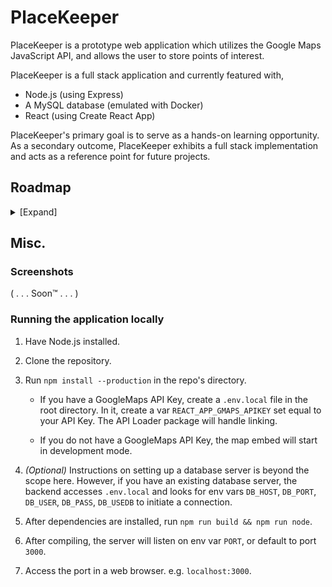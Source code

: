 # PlaceKeeper

PlaceKeeper is a prototype web application which utilizes the Google Maps JavaScript API, and allows the user to store points of interest. 

PlaceKeeper is a full stack application and currently featured with,
* Node.js (using Express)
* A MySQL database (emulated with Docker)
* React (using Create React App)

PlaceKeeper's primary goal is to serve as a hands-on learning opportunity. As a secondary outcome, PlaceKeeper exhibits a full stack implementation and acts as a reference point for future projects.

## Roadmap
<details><summary>[Expand]</summary>

   ### Front-end
   <ins>Completed</ins>↴
   * [x] Convert homepage to React
   * [x] Rendering of import & save modals
   * [x] PlacesList complete rendering
   * [x] Import & Save modal rendering and functionality
   * [x] Submodal for confirmations and basic menus
   * [x] Import & Save modal ask for confirmations using submodal

   ### Back-end
   <ins>Completed</ins>↴
   * [x] NodeJS serves production build
   * [x] Endpoints for API calls
   * [x] MySQL integration and query functions
   * [x] Map creation and deletion / overwriting

   ### Gmaps
   <ins>Completed</ins>↴
   * [x] Linked API within React
   * [x] Creation and deletion of map pins
   * [x] Rendering of pin infoboxes

   ### Ideas
   * Front-end↴
      * Stylize using Material UI
      * CSS using Emotion
      * Expand UX & UI

   * Back-end↴
      * Authentication and user accounts

   * Gmaps↴
      * Visualize datasets w/ heatmaps, etc. ([Visualization Library](https://developers.google.com/maps/documentation/javascript/visualization))
      * Import `.csv` or `.json` files for lat & lng coords
      * Drag existing pins around map
      * Geocoding to convert street addresses into lat & lng coords ([Geocoding Service](https://developers.google.com/maps/documentation/javascript/geocoding))
      * Calculate distance between pins ([Distance Matrix Service](https://developers.google.com/maps/documentation/javascript/distancematrix))
      * Streetview button for pins ([Street View](https://developers.google.com/maps/documentation/javascript/streetview))
      * ([Custom Markers](https://developers.google.com/maps/documentation/javascript/custom-markers))
      * Ability to create "location areas" ([Drawing Library](https://developers.google.com/maps/documentation/javascript/drawinglayer) & [Shapes](https://developers.google.com/maps/documentation/javascript/shapes))
      * ([Localization](https://developers.google.com/maps/documentation/javascript/localization))

</details>

## Misc.

### Screenshots

( . . . Soon™ . . . )

### Running the application locally

1. Have Node.js installed.

2. Clone the repository.

2. Run `npm install --production` in the repo's directory.

   * If you have a GoogleMaps API Key, create a `.env.local` file in the root directory. In it, create a var `REACT_APP_GMAPS_APIKEY` set equal to your API Key. The API Loader package will handle linking.

   * If you do not have a GoogleMaps API Key, the map embed will start in development mode.

3. *(Optional)* Instructions on setting up a database server is beyond the scope here. However, if you have an existing database server, the backend accesses `.env.local` and looks for env vars `DB_HOST`, `DB_PORT`, `DB_USER`, `DB_PASS`, `DB_USEDB` to initiate a connection.

4. After dependencies are installed, run `npm run build && npm run node`.

5. After compiling, the server will listen on env var `PORT`, or default to port `3000`.

6. Access the port in a web browser. e.g. `localhost:3000`.
